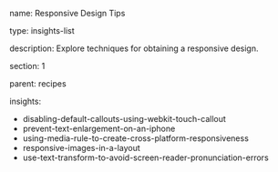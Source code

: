name: Responsive Design Tips

type: insights-list

description: Explore techniques for obtaining a responsive design.

section: 1

parent: recipes

insights:
  - disabling-default-callouts-using-webkit-touch-callout
  - prevent-text-enlargement-on-an-iphone
  - using-media-rule-to-create-cross-platform-responsiveness
  - responsive-images-in-a-layout
  - use-text-transform-to-avoid-screen-reader-pronunciation-errors
